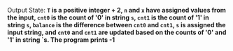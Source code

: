 Output State: **`T` is a positive integer + 2, `n` and `x` have assigned values from the input, `cnt0` is the count of '0' in string `s`, `cnt1` is the count of '1' in string `s`, `balance` is the difference between `cnt0` and `cnt1`, `s` is assigned the input string, and `cnt0` and `cnt1` are updated based on the counts of '0' and '1' in string `s. The program prints -1**